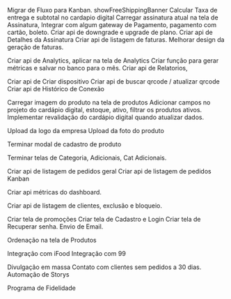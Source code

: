 Migrar de Fluxo para Kanban.
showFreeShippingBanner
Calcular Taxa de entrega e subtotal no cardapio digital
Carregar assinatura atual na tela de Assinatura,
Integrar com algum gateway de Pagamento, pagamento com cartão, boleto. 
Criar api de downgrade e upgrade de plano.
Criar api de Detalhes da Assinatura
Criar api de listagem de faturas.
Melhorar design da geração de faturas.

Criar api de Analytics, aplicar na tela de Analytics
Criar função para gerar métricas e salvar no banco para o mês.
Criar api de Relatorios, 

Criar api de Criar dispositivo
Criar api de buscar qrcode / atualizar qrcode
Criar api de Histórico de Conexão

Carregar imagem do produto na tela de produtos
Adicionar campos no projeto do cardápio digital, estoque, ativo, filtrar os produtos ativos.
Implementar revalidação do cardápio digital quando atualizar dados.

Upload da logo da empresa
Upload da foto do produto


Terminar modal de cadastro de produto

Terminar telas de Categoria, Adicionais, Cat Adicionais.

Criar api de listagem de pedidos geral
Criar api de listagem de pedidos Kanban

Criar api métricas do dashboard.

Criar api de listagem de clientes, exclusão e bloqueio.

Criar tela de promoções
Criar tela de Cadastro e Login
Criar tela de Recuperar senha.
Envio de Email.

Ordenação na tela de Produtos

Integração com iFood
Integração com 99

Divulgação em massa
Contato com clientes sem pedidos a 30 dias.
Automação de Storys

Programa de Fidelidade